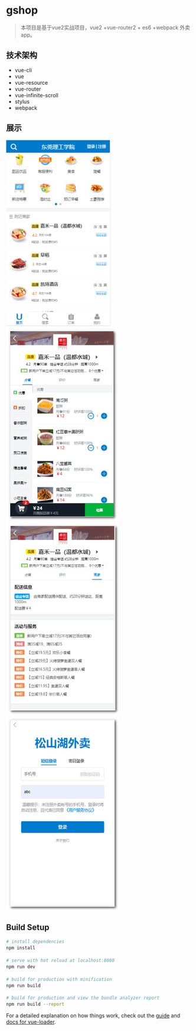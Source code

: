 # gshop

> 本项目是基于vue2实战项目，vue2 +vue-router2 + es6 +webpack 外卖app。

## 技术架构
* vue-cli
* vue
* vue-resource
* vue-router
* vue-infinite-scroll
* stylus
* webpack

## 展示
![](https://github.com/Echogithu/vue-shop/blob/master/static/img/%E9%A6%96%E9%A1%B5.png)
![](https://github.com/Echogithu/vue-shop/blob/master/static/img/shopgoods.jpg)
![](https://github.com/Echogithu/vue-shop/blob/master/static/img/ratings.jpg)
![](https://github.com/Echogithu/vue-shop/blob/master/static/img/login.jpg)

## Build Setup

``` bash
# install dependencies
npm install

# serve with hot reload at localhost:8080
npm run dev

# build for production with minification
npm run build

# build for production and view the bundle analyzer report
npm run build --report
```

For a detailed explanation on how things work, check out the [guide](http://vuejs-templates.github.io/webpack/) and [docs for vue-loader](http://vuejs.github.io/vue-loader).
